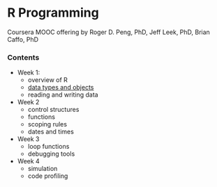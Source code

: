 R Programming
=============

Coursera MOOC offering by Roger D. Peng, PhD, Jeff Leek, PhD, Brian Caffo, PhD

### Contents
- Week 1:
  - overview of R
  - [data types and objects](week1-data-types.md)
  - reading and writing data
- Week 2
  - control structures
  - functions
  - scoping rules
  - dates and times
- Week 3
  - loop functions
  - debugging tools
- Week 4
  - simulation
  - code profiling
